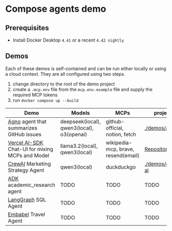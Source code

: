 # Compose agents demo

## Prerequisites

+ Install Docker Desktop `4.41` or a recent `4.42 nightly`

## Demos

Each of these demos is self-contained and can be run either locally or using a cloud context. They are all configured using two steps.

1. change directory to the root of the demo project
1. create a `.mcp.env` file from the `mcp.env.example` file and supply the required MCP tokens
2. run `docker compose up --build`

| Demo | Models | MCPs | project | compose |
| ---- | ---- | ---- | ---- | ---- |
| [Agno](https://github.com/agno-agi/agno) agent that summarizes GitHub issues | deepseek(local), qwen3(local), o3(openai) | github-official, notion, fetch | [./demos/agno](./demos/agno) | [compose.yaml](./demos/agno/compose.yaml) |
| [Vercel AI-SDK](https://github.com/vercel/ai) Chat-UI for mixing MCPs and Model | llama3.2(local), qwen3(local) | wikipedia-mcp, brave, resend(email) | [Repository](https://github.com/slimslenderslacks/scira-mcp-chat) | [compose.yaml](https://github.com/slimslenderslacks/scira-mcp-chat/blob/main/compose.yaml) |
| [CrewAI](https://github.com/crewAIInc/crewAI) Marketing Strategy Agent | qwen3(local) | duckduckgo | [./demos/crew-ai](./demos/crew-ai) | [docker-compose.yaml](https://github.com/docker/compose-agents-demo/blob/main/demos/crew-ai/docker-compose.yaml) |
| [ADK](https://github.com/google/adk-python) academic_research agent | TODO | TODO | TODO | TODO | 
| [LangGraph](https://github.com/langchain-ai/langgraph) SQL Agent | TODO | TODO | TODO | TODO | 
| [Embabel](https://github.com/embabel/embabel-agent) Travel Agent | TODO | TODO | TODO | TODO | 

